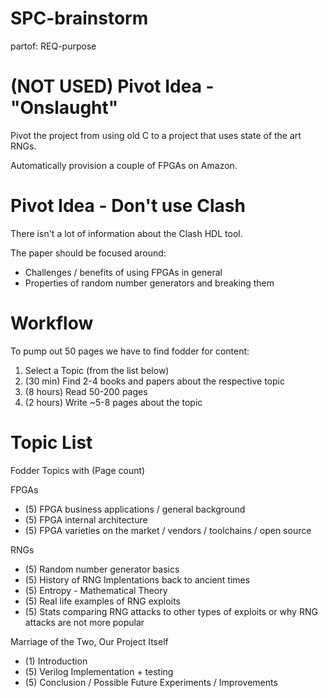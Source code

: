 # SPC-brainstorm
partof: REQ-purpose
###

# (NOT USED) Pivot Idea - "Onslaught" 

Pivot the project from using old C to 
a project that uses state of the art RNGs.

Automatically provision a couple of FPGAs on Amazon.

# Pivot Idea - Don't use Clash

There isn't a lot of information about the Clash HDL
tool.

The paper should be focused around:

* Challenges / benefits of using FPGAs in general
* Properties of random number generators and breaking them

# Workflow

To pump out 50 pages we have to find fodder for content:

1. Select a Topic (from the list below)
1. (30 min) Find 2-4 books and papers about the respective topic
2. (8 hours) Read 50-200 pages
3. (2 hours) Write ~5-8 pages about the topic

# Topic List

Fodder Topics with (Page count)

FPGAs

* (5) FPGA business applications / general background
* (5) FPGA internal architecture
* (5) FPGA varieties on the market / vendors / toolchains / open source

RNGs

* (5) Random number generator basics
* (5) History of RNG Implentations back to ancient times
* (5) Entropy - Mathematical Theory 
* (5) Real life examples of RNG exploits
* (5) Stats comparing RNG attacks to other types of exploits
    or why RNG attacks are not more popular

Marriage of the Two, Our Project Itself

* (1) Introduction
* (5) Verilog Implementation + testing
* (5) Conclusion / Possible Future Experiments / Improvements
